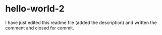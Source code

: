 # hello-world-2
I have just edited this readme file (added the description) and written the comment and closed for commit.

